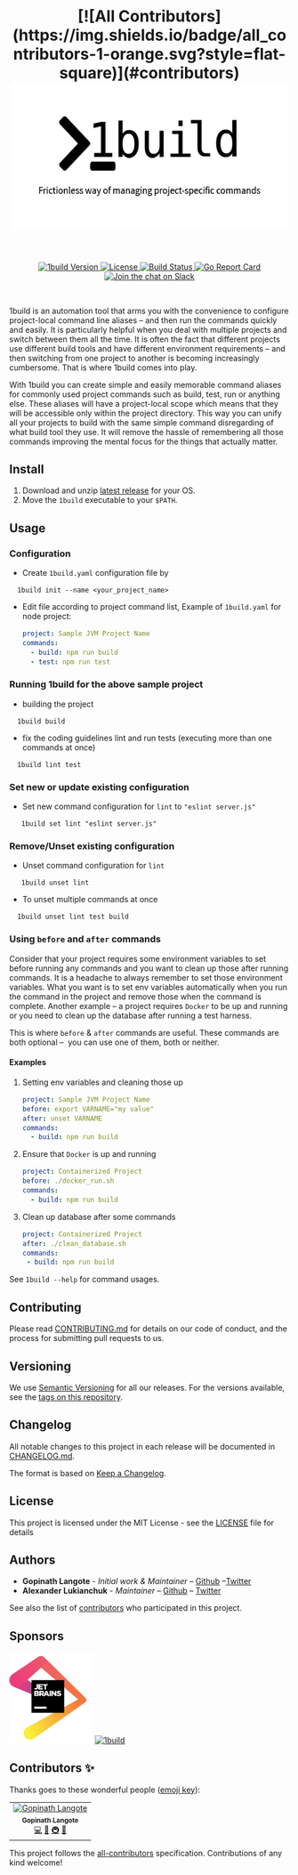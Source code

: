 <h1 align="center">
[![All Contributors](https://img.shields.io/badge/all_contributors-1-orange.svg?style=flat-square)](#contributors)
  <br>
  <a href="https://github.com/gopinath-langote/1build">
    <img src="https://github.com/gopinath-langote/1build/blob/master/docs/assets/1build-logo.png?raw=true" alt="1build" width="500"></a>
  <br>
</h1>

<br>

<p align="center">
  <a href="https://github.com/gopinath-langote/1build/releases/latest">
    <img src="https://img.shields.io/github/release/gopinath-langote/1build?label=version" alt="1build Version">
  </a>
  <a href="https://github.com/gopinath-langote/1build/blob/master/LICENSE">
    <img src="https://img.shields.io/github/license/gopinath-langote/1build" alt="License">
  </a>
  <a href="https://travis-ci.org/gopinath-langote/1build">
      <img src="https://travis-ci.org/gopinath-langote/1build.svg?branch=master" alt="Build Status">
  </a>
  <a href="https://goreportcard.com/report/github.com/gopinath-langote/1build">
        <img src="https://goreportcard.com/badge/github.com/gopinath-langote/1build" alt="Go Report Card">
    </a>
  <a href="https://join.slack.com/t/1buildteam/shared_invite/enQtNzM4OTY5NzMyNzU1LWFmY2I1NjY0MTQyMGFiZTNkN2IwMTRjNjhkYzgxMjY4ZDAwY2JjYWI5NTg4NTllYmEyM2FjN2M0OTNjNDJhNTU">
          <img src="https://img.shields.io/badge/slack-@1buildteam-yellow.svg?logo=slack" alt="Join the chat on Slack">
      </a>  
</p>

<br>

1build is an automation tool that arms you with the convenience to configure project-local command line aliases – and then
run the commands quickly and easily. It is particularly helpful when you deal with multiple projects and switch between
them all the time. It is often the fact that different projects use different build tools and have different environment
requirements – and then switching from one project to another is becoming increasingly cumbersome. That is where 1build comes
into play.

With 1build you can create simple and easily memorable command aliases for commonly used project commands such as build,
test, run or anything else. These aliases will have a project-local scope which means that they will be accessible only
within the project directory. This way you can unify all your projects to build with the same simple command disregarding
of what build tool they use. It will remove the hassle of remembering all those commands improving the mental focus for
the things that actually matter.

## Install
1.  Download and unzip [latest release](https://github.com/gopinath-langote/1build/releases/latest) for your OS.
2.  Move the `1build` executable to your `$PATH`.

## Usage

### Configuration
-   Create `1build.yaml` configuration file by 
```console
  1build init --name <your_project_name>
  ```

-   Edit file according to project command list, Example of `1build.yaml` for node project:
    ```yaml
    project: Sample JVM Project Name
    commands:
      - build: npm run build
      - test: npm run test
    ```

### Running 1build for the above sample project

-   building the project
```console
  1build build
  ```

-   fix the coding guidelines lint and run tests (executing more than one commands at once)
```console
  1build lint test
  ```

### Set new or update existing configuration

-   Set new command configuration for `lint` to `"eslint server.js"`
```console
   1build set lint "eslint server.js"
   ```
### Remove/Unset existing configuration

-   Unset command configuration for `lint`
```console
   1build unset lint
   ```

-   To unset multiple commands at once
```console
  1build unset lint test build
  ```

### Using `before` and `after` commands
Consider that your project requires some environment variables to set before running any 
commands and you want to clean up those after running commands. It is a headache to always
remember to set those environment variables. What you want is to set env variables automatically 
when you run the command in the project and remove those when the command is complete. 
Another example – a project requires `Docker` to be up
and running or you need to clean up the database after running a test harness.

This is where `before` & `after` commands are useful. These commands are both optional – 
you can use one of them, both or neither.

#### Examples
1.  Setting env variables and cleaning those up
    ```yaml
    project: Sample JVM Project Name
    before: export VARNAME="my value"
    after: unset VARNAME
    commands:
      - build: npm run build
    ```

2.  Ensure that `Docker` is up and running
    ```yaml
    project: Containerized Project
    before: ./docker_run.sh
    commands:
      - build: npm run build
    ```

3.  Clean up database after some commands
     ```yaml
    project: Containerized Project
    after: ./clean_database.sh
    commands:
      - build: npm run build
    ```

See `1build --help` for command usages.

## Contributing

Please read [CONTRIBUTING.md](https://github.com/gopinath-langote/1build/blob/master/CONTRIBUTING.md) for details on our code of conduct, and the process for submitting pull requests to us.

## Versioning

We use [Semantic Versioning](http://semver.org/) for all our releases. For the versions available, see the [tags on this repository](https://github.com/gopinath-langote/1build/tags).

## Changelog
All notable changes to this project in each release will be documented in [CHANGELOG.md](https://github.com/gopinath-langote/1build/blob/master/docs/CHANGELOG.md).

The format is based on [Keep a Changelog](https://keepachangelog.com/en/1.0.0/).

## License

This project is licensed under the MIT License - see the [LICENSE](LICENSE) file for details

## Authors

-   **Gopinath Langote** - *Initial work & Maintainer* – [Github](https://github.com/gopinath-langote/) –[Twitter](https://twitter.com/GopinathLangote)
-   **Alexander Lukianchuk** - *Maintainer* – [Github](https://github.com/landpro) – [Twitter](https://twitter.com/landpro)

See also the list of [contributors](https://github.com/gopinath-langote/1build/contributors) who participated in this project.

## Sponsors

<a href="https://www.jetbrains.com/?from=github.com/gopinath-langote/1build">
    <img src="https://github.com/gopinath-langote/1build/blob/master/docs/assets/jetbrains.png?raw=true" alt="1build" width="150"></a>
<a href="https://www.1password.com/?from=github.com/gopinath-langote/1build">
    <img src="https://github.com/gopinath-langote/1build/blob/master/docs/assets/1password.png?raw=true" alt="1build" width="300"></a>
 

## Contributors ✨

Thanks goes to these wonderful people ([emoji key](https://allcontributors.org/docs/en/emoji-key)):

<!-- ALL-CONTRIBUTORS-LIST:START - Do not remove or modify this section -->
<!-- prettier-ignore -->
<table>
  <tr>
    <td align="center"><a href="https://www.linkedin.com/in/gopinathlangote/"><img src="https://avatars2.githubusercontent.com/u/10210778?v=4" width="50px;" alt="Gopinath Langote"/><br /><sub><b>Gopinath Langote</b></sub></a><br /><a href="https://github.com/gopinath-langote/1build/commits?author=gopinath-langote" title="Code">💻</a> <a href="#design-gopinath-langote" title="Design">🎨</a> <a href="#infra-gopinath-langote" title="Infrastructure (Hosting, Build-Tools, etc)">🚇</a> <a href="#review-gopinath-langote" title="Reviewed Pull Requests">👀</a></td>
  </tr>
</table>

<!-- ALL-CONTRIBUTORS-LIST:END -->

This project follows the [all-contributors](https://github.com/all-contributors/all-contributors) specification. Contributions of any kind welcome!